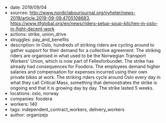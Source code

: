 - date: 2019/09/04
- sources: http://www.nordiclabourjournal.org/nyheter/news-2019/article.2019-09-09.4705108683, https://www.itfglobal.org/en/news/riders-setup-soup-kitchen-in-oslo-in-fight-decent-work
- actions: strike, union_drive
- struggles: pay_and_benefits 
- description: In Oslo, hundreds of striking riders are cycling around to gather support for their demand for a collective agreement. The striking riders are organised in what used to be the Norwegian Transport Workers' Union, which is now part of Fellesforbundet. The strike has already had consequences for Foodora. The employees demand higher salaries and compensation for expenses incurred using their own private bikes at work. The striking riders cycle around Oslo every day in what they call Critical Mass, something that demonstrates the strike is ongoing and that it is growing day by day. The strike lasted 5 weeks.
- locations: oslo, norway
- companies: foodera
- workers: 140
- tags: independent_contract_workers, delivery_workers
- author: organizejs
